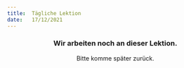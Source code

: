 ```yaml
---
title:  Tägliche Lektion
date:   17/12/2021
---
```


### <center>Wir arbeiten noch an dieser Lektion.</center>
<center>Bitte komme später zurück.</center>